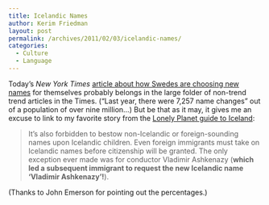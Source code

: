 ```yaml
---
title: Icelandic Names
author: Kerim Friedman
layout: post
permalink: /archives/2011/02/03/icelandic-names/
categories:
  - Culture
  - Language
---
```

Today&#8217;s *New York Times* <a href="http://www.nytimes.com/2011/02/01/world/europe/01stockholm.html?_r=1&pagewanted=all" onclick="_gaq.push(['_trackEvent', 'outbound-article', 'http://www.nytimes.com/2011/02/01/world/europe/01stockholm.html?_r=1&pagewanted=all', 'article about how Swedes are choosing new names']);" >article about how Swedes are choosing new names</a> for themselves probably belongs in the large folder of non-trend trend articles in the Times. (&#8220;Last year, there were 7,257 name changes&#8221; out of a population of over nine million…) But be that as it may, it gives me an excuse to link to my favorite story from the <a href="http://books.google.com/books?id=4HB5a3z-U2sC&lpg=PA28&ots=fPMLshplhm&dq=lonely+planet+iceland+Vladimir+Ashkenazy&pg=PA28#v=onepage&q&f=false" onclick="_gaq.push(['_trackEvent', 'outbound-article', 'http://books.google.com/books?id=4HB5a3z-U2sC&lpg=PA28&ots=fPMLshplhm&dq=lonely+planet+iceland+Vladimir+Ashkenazy&pg=PA28#v=onepage&q&f=false', 'Lonely Planet guide to Iceland']);" >Lonely Planet guide to Iceland</a>:

> It&#8217;s also forbidden to bestow non-Icelandic or foreign-sounding names upon Icelandic children. Even foreign immigrants must take on Icelandic names before citizenship will be granted. The only exception ever made was for conductor Vladimir Ashkenazy (**which led a subsequent immigrant to request the new Icelandic name &#8216;Vladimir Ashkenazy&#8217;!**).

(Thanks to John Emerson for pointing out the percentages.)

